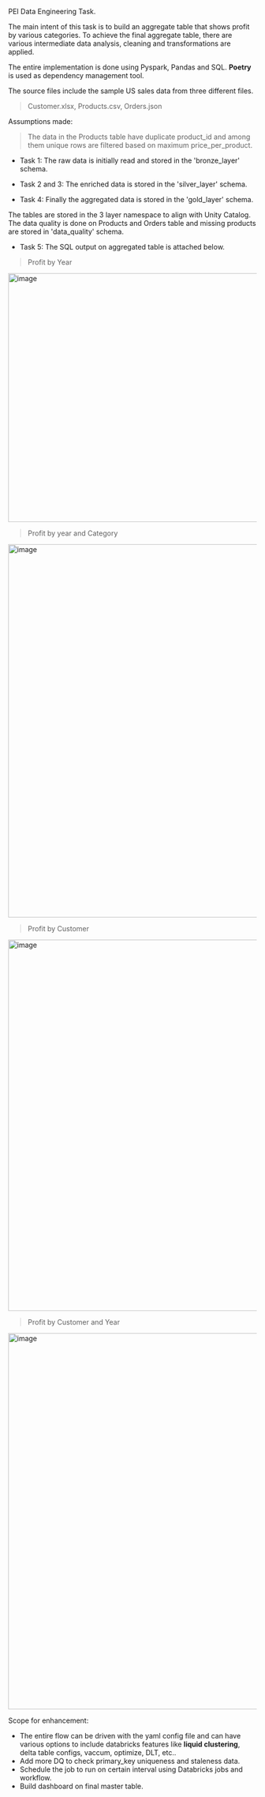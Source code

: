 PEI Data Engineering Task.

The main intent of this task is to build an aggregate table that shows profit by various categories. To achieve the final aggregate table, there are various intermediate data analysis, cleaning and transformations are applied. 

The entire implementation is done using Pyspark, Pandas and SQL. **Poetry** is used as dependency management tool. 

The source files include the sample US sales data from three different files.
> Customer.xlsx,
> Products.csv,
> Orders.json

Assumptions made:
> The data in the Products table have duplicate product_id and among them unique rows are filtered based on maximum price_per_product.

- Task 1:
The raw data is initially read and stored in the 'bronze_layer' schema.

- Task 2 and 3:
The enriched data is stored in the 'silver_layer' schema.

- Task 4:
Finally the aggregated data is stored in the 'gold_layer' schema.

The tables are stored in the 3 layer namespace to align with Unity Catalog. 
The data quality is done on Products and Orders table and missing products are stored in 'data_quality' schema. 

- Task 5:
The SQL output on aggregated table is attached below.
> Profit by Year
<img width="797" height="504" alt="image" src="https://github.com/user-attachments/assets/13d07a84-edb8-4224-a454-6fc3386ea853" />

> Profit by year and Category
<img width="979" height="756" alt="image" src="https://github.com/user-attachments/assets/726bef2a-bf16-4416-ad3e-6896c04c324c" />

> Profit by Customer
<img width="820" height="752" alt="image" src="https://github.com/user-attachments/assets/d57c16fb-344f-4a17-8e14-d736fa64d4e3" />

> Profit by Customer and Year
<img width="832" height="762" alt="image" src="https://github.com/user-attachments/assets/3414b7d0-519a-49ab-ac15-d21d621cdb92" />


Scope for enhancement:
- The entire flow can be driven with the yaml config file and can have various options to include databricks features like **liquid clustering**, delta table configs, vaccum, optimize, DLT, etc..
- Add more DQ to check primary_key uniqueness and staleness data.
- Schedule the job to run on certain interval using Databricks jobs and workflow.
- Build dashboard on final master table.


